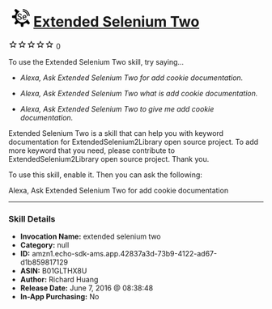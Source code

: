 # &nbsp;<img src="skill_icon" alt="Extended Selenium Two icon" width="36"> [Extended Selenium Two](http://alexa.amazon.com/#skills/amzn1.echo-sdk-ams.app.42837a3d-73b9-4122-ad67-d1b859817129)
![0 stars](../../images/ic_star_border_black_18dp_1x.png)![0 stars](../../images/ic_star_border_black_18dp_1x.png)![0 stars](../../images/ic_star_border_black_18dp_1x.png)![0 stars](../../images/ic_star_border_black_18dp_1x.png)![0 stars](../../images/ic_star_border_black_18dp_1x.png) 0

To use the Extended Selenium Two skill, try saying...

* *Alexa, Ask Extended Selenium Two for add cookie documentation.*

* *Alexa, Ask Extended Selenium Two what is add cookie documentation.*

* *Alexa, Ask Extended Selenium Two to give me add cookie documentation.*

Extended Selenium Two is a skill that can help you with keyword documentation for ExtendedSelenium2Library open source project. To add more keyword that you need, please contribute to ExtendedSelenium2Library open source project. Thank you.

To use this skill, enable it. Then you can ask the following:

Alexa, Ask Extended Selenium Two for add cookie documentation

***

### Skill Details

* **Invocation Name:** extended selenium two
* **Category:** null
* **ID:** amzn1.echo-sdk-ams.app.42837a3d-73b9-4122-ad67-d1b859817129
* **ASIN:** B01GLTHX8U
* **Author:** Richard Huang
* **Release Date:** June 7, 2016 @ 08:38:48
* **In-App Purchasing:** No
